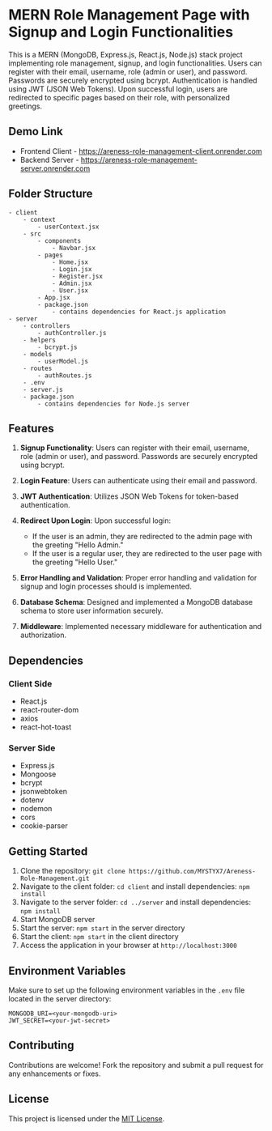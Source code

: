 # MERN Role Management Page with Signup and Login Functionalities

This is a MERN (MongoDB, Express.js, React.js, Node.js) stack project implementing role management, signup, and login functionalities. Users can register with their email, username, role (admin or user), and password. Passwords are securely encrypted using bcrypt. Authentication is handled using JWT (JSON Web Tokens). Upon successful login, users are redirected to specific pages based on their role, with personalized greetings.

## Demo Link
- Frontend Client - https://areness-role-management-client.onrender.com
- Backend Server - https://areness-role-management-server.onrender.com

## Folder Structure

```
- client
    - context
        - userContext.jsx
    - src
        - components
            - Navbar.jsx
        - pages
            - Home.jsx
            - Login.jsx
            - Register.jsx
            - Admin.jsx
            - User.jsx
        - App.jsx
        - package.json
            - contains dependencies for React.js application
- server
    - controllers
        - authController.js
    - helpers
        - bcrypt.js
    - models
        - userModel.js
    - routes
        - authRoutes.js
    - .env
    - server.js
    - package.json
        - contains dependencies for Node.js server
```

## Features

1. **Signup Functionality**: Users can register with their email, username, role (admin or user), and password. Passwords are securely encrypted using bcrypt.
   
2. **Login Feature**: Users can authenticate using their email and password.
   
3. **JWT Authentication**: Utilizes JSON Web Tokens for token-based authentication.

4. **Redirect Upon Login**: Upon successful login:
    - If the user is an admin, they are redirected to the admin page with the greeting "Hello Admin."
    - If the user is a regular user, they are redirected to the user page with the greeting "Hello User."

5. **Error Handling and Validation**: Proper error handling and validation for signup and login processes should is implemented.

6. **Database Schema**: Designed and implemented a MongoDB database schema to store user information securely.

7. **Middleware**: Implemented necessary middleware for authentication and authorization.

## Dependencies

### Client Side
- React.js
- react-router-dom
- axios
- react-hot-toast

### Server Side
- Express.js
- Mongoose
- bcrypt
- jsonwebtoken
- dotenv
- nodemon
- cors
- cookie-parser

## Getting Started

1. Clone the repository: `git clone https://github.com/MYSTYX7/Areness-Role-Management.git`
2. Navigate to the client folder: `cd client` and install dependencies: `npm install`
3. Navigate to the server folder: `cd ../server` and install dependencies: `npm install`
4. Start MongoDB server
5. Start the server: `npm start` in the server directory
6. Start the client: `npm start` in the client directory
7. Access the application in your browser at `http://localhost:3000`

## Environment Variables

Make sure to set up the following environment variables in the `.env` file located in the server directory:

```
MONGODB_URI=<your-mongodb-uri>
JWT_SECRET=<your-jwt-secret>
```

## Contributing

Contributions are welcome! Fork the repository and submit a pull request for any enhancements or fixes.

## License

This project is licensed under the [MIT License](LICENSE).